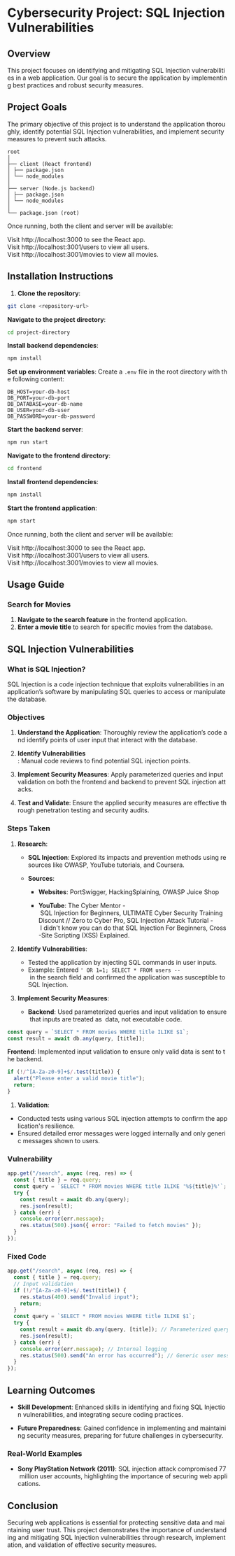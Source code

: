 # Cybersecurity Project: SQL Injection Vulnerabilities

## Overview

This project focuses on identifying and mitigating SQL Injection vulnerabilities in a web application. Our goal is to secure the application by implementing best practices and robust security measures.

## Project Goals

The primary objective of this project is to understand the application thoroughly, identify potential SQL Injection vulnerabilities, and implement security measures to prevent such attacks.

```
root
│
├── client (React frontend)
│ ├── package.json
│ └── node_modules
│
├── server (Node.js backend)
│ ├── package.json
│ └── node_modules
│
└── package.json (root)
```

Once running, both the client and server will be available:

Visit http://localhost:3000 to see the React app.\
Visit http://localhost:3001/users to view all users.\
Visit http://localhost:3001/movies to view all movies.

## Installation Instructions

1. **Clone the repository**:
```bash
git clone <repository-url>
```

**Navigate to the project directory**:

```bash
cd project-directory
```

**Install backend dependencies**:
```bash
npm install
```

**Set up environment variables**: Create a `.env` file in the root directory with the following content:
```Env
DB_HOST=your-db-host
DB_PORT=your-db-port
DB_DATABASE=your-db-name
DB_USER=your-db-user
DB_PASSWORD=your-db-password
```

**Start the backend server**:
```bash
npm run start
```
**Navigate to the frontend directory**:
```bash
cd frontend
```
**Install frontend dependencies**:
```bash
npm install
```
**Start the frontend application**:
```bash
npm start
```

Once running, both the client and server will be available:

Visit http://localhost:3000 to see the React app.\
Visit http://localhost:3001/users to view all users.\
Visit http://localhost:3001/movies to view all movies.

## Usage Guide

### Search for Movies

1. **Navigate to the search feature** in the frontend application.
2. **Enter a movie title** to search for specific movies from the database.

## SQL Injection Vulnerabilities

### What is SQL Injection?

SQL Injection is a code injection technique that exploits vulnerabilities in an application’s software by manipulating SQL queries to access or manipulate the database.

### Objectives

1. **Understand the Application**: Thoroughly review the application’s code and identify points of user input that interact with the database.
    
2. **Identify Vulnerabilities**
    : Manual code reviews to find potential SQL injection points.
    
3. **Implement Security Measures**: Apply parameterized queries and input validation on both the frontend and backend to prevent SQL injection attacks.
    
4. **Test and Validate**: Ensure the applied security measures are effective through penetration testing and security audits.

### Steps Taken

1. **Research**:
    
    - **SQL Injection**: Explored its impacts and prevention methods using resources like OWASP, YouTube tutorials, and Coursera.
        
    - **Sources**:
        
        - **Websites**: PortSwigger, HackingSplaining, OWASP Juice Shop
            
        - **YouTube**: The Cyber Mentor - SQL Injection for Beginners, ULTIMATE Cyber Security Training Discount // Zero to Cyber Pro, SQL Injection Attack Tutorial - I didn't know you can do that SQL Injection For Beginners, Cross-Site Scripting (XSS) Explained.
        
1. **Identify Vulnerabilities**:
    
    - Tested the application by injecting SQL commands in user inputs.
    - Example: Entered `' OR 1=1; SELECT * FROM users --` in the search field and confirmed the application was susceptible to SQL Injection.
        
2. **Implement Security Measures**:
    
    - **Backend**: Used parameterized queries and input validation to ensure that inputs are treated as 
    data, not executable code.

```javascript
const query = `SELECT * FROM movies WHERE title ILIKE $1`;
const result = await db.any(query, [title]);
```

**Frontend**: Implemented input validation to ensure only valid data is sent to the backend.
```javascript
if (!/^[A-Za-z0-9]+$/.test(title)) {
  alert("Please enter a valid movie title");
  return;
}
```
1. **Validation**:
- Conducted tests using various SQL injection attempts to confirm the application's resilience.     
- Ensured detailed error messages were logged internally and only generic messages shown to users.
        

### Vulnerability
```javascript
app.get("/search", async (req, res) => {
  const { title } = req.query;
  const query = `SELECT * FROM movies WHERE title ILIKE '%${title}%'`;
  try {
    const result = await db.any(query);
    res.json(result);
  } catch (err) {
    console.error(err.message);
    res.status(500).json({ error: "Failed to fetch movies" });
  }
});
```

### Fixed Code
```javascript
app.get("/search", async (req, res) => {
  const { title } = req.query;
  // Input validation
  if (!/^[A-Za-z0-9]+$/.test(title)) {
    res.status(400).send("Invalid input");
    return;
  }
  const query = `SELECT * FROM movies WHERE title ILIKE $1`;
  try {
    const result = await db.any(query, [title]); // Parameterized query
    res.json(result);
  } catch (err) {
    console.error(err.message); // Internal logging
    res.status(500).send("An error has occurred"); // Generic user message
  }
});
```

## Learning Outcomes

- **Skill Development**: Enhanced skills in identifying and fixing SQL Injection vulnerabilities, and integrating secure coding practices.
    
- **Future Preparedness**: Gained confidence in implementing and maintaining security measures, preparing for future challenges in cybersecurity.
    
### Real-World Examples

- **Sony PlayStation Network (2011)**: SQL injection attack compromised 77 million user accounts, highlighting the importance of securing web applications.
    
## Conclusion

Securing web applications is essential for protecting sensitive data and maintaining user trust. This project demonstrates the importance of understanding and mitigating SQL Injection vulnerabilities through research, implementation, and validation of effective security measures.
